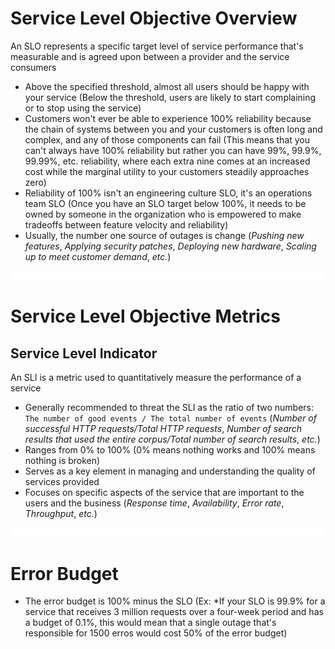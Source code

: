 # Service Level Objective Overview

An SLO represents a specific target level of service performance that's measurable and is agreed upon between a provider and the service consumers

* Above the specified threshold, almost all users should be happy with your service (Below the threshold, users are likely to start complaining or to stop using the service)
* Customers won't ever be able to experience 100% reliability because the chain of systems between you and your customers is often long and complex, and any of those components can fail (This means that you can't always have 100% reliability but rather you can have 99%, 99.9%, 99.99%, etc. reliability, where each extra nine comes at an increased cost while the marginal utility to your customers steadily approaches zero)
* Reliability of 100% isn't an engineering culture SLO, it's an operations team SLO (Once you have an SLO target below 100%, it needs to be owned by someone in the organization who is empowered to make tradeoffs between feature velocity and reliability)
* Usually, the number one source of outages is change (*Pushing new features*, *Applying security patches*, *Deploying new hardware*, *Scaling up to meet customer demand*, *etc.*)

![](https://github.com/JonmarCorpuz/LetsLearn/blob/main/Assets/Whitespace.png)

# Service Level Objective Metrics

## Service Level Indicator

An SLI is a metric used to quantitatively measure the performance of a service

* Generally recommended to threat the SLI as the ratio of two numbers: `The number of good events / The total number of events` (*Number of successful HTTP requests/Total HTTP requests*, *Number of search results that used the entire corpus/Total number of search results*, *etc.*)
* Ranges from 0% to 100% (0% means nothing works and 100% means nothing is broken)
* Serves as a key element in managing and understanding the quality of services provided
* Focuses on specific aspects of the service that are important to the users and the business (*Response time*, *Availability*, *Error rate*, *Throughput*, *etc.*)

![](https://github.com/JonmarCorpuz/LetsLearn/blob/main/Assets/Whitespace.png)

# Error Budget

* The error budget is 100% minus the SLO (Ex: *If your SLO is 99.9% for a service that receives 3 million requests over a four-week period and has a budget of 0.1%, this would mean that a single outage that's responsible for 1500 erros would cost 50% of the error budget)
